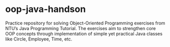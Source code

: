 # oop-java-handson
Practice repository for solving Object-Oriented Programming exercises from NTU’s Java Programming Tutorial. The exercises aim to strengthen core OOP concepts through implementation of simple yet practical Java classes like Circle, Employee, Time, etc.
